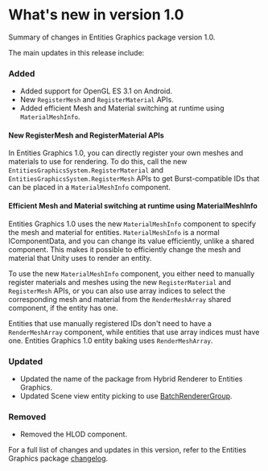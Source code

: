 # What's new in version 1.0

Summary of changes in Entities Graphics package version 1.0.

The main updates in this release include:

### Added

* Added support for OpenGL ES 3.1 on Android.
* New `RegisterMesh` and `RegisterMaterial` APIs.
* Added efficient Mesh and Material switching at runtime using `MaterialMeshInfo`.

#### New RegisterMesh and RegisterMaterial APIs

In Entities Graphics 1.0, you can directly register your own meshes and materials to use for rendering. To do this, call the new `EntitiesGraphicsSystem.RegisterMaterial` and `EntitiesGraphicsSystem.RegisterMesh` APIs to get Burst-compatible IDs that can be placed in a `MaterialMeshInfo` component.

#### Efficient Mesh and Material switching at runtime using MaterialMeshInfo

Entities Graphics 1.0 uses the new `MaterialMeshInfo` component to specify the mesh and material for entities. `MaterialMeshInfo` is a normal IComponentData, and you can change its value efficiently, unlike a shared component. This makes it possible to efficiently change the mesh and material that Unity uses to render an entity.

To use the new `MaterialMeshInfo` component, you either need to manually register materials and meshes using the new `RegisterMaterial` and `RegisterMesh` APIs, or you can also use array indices to select the corresponding mesh and material from the `RenderMeshArray` shared component, if the entity has one.

Entities that use manually registered IDs don't need to have a `RenderMeshArray` component, while entities that use array indices must have one. Entities Graphics 1.0 entity baking uses `RenderMeshArray`.

### Updated

* Updated the name of the package from Hybrid Renderer to Entities Graphics.
* Updated Scene view entity picking to use [BatchRendererGroup](https://docs.unity3d.com/2022.1/Documentation/Manual/batch-renderer-group.html).

### Removed

* Removed the HLOD component.

For a full list of changes and updates in this version, refer to the Entities Graphics package [changelog](xref:changelog).
